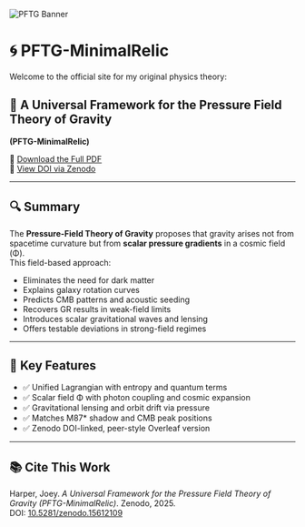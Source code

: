 ![PFTG Banner](64BE6C65-3FD9-41BE-A69B-AB3CA390C14D.png)
# 🌀 PFTG-MinimalRelic

Welcome to the official site for my original physics theory:

## 🧭 A Universal Framework for the Pressure Field Theory of Gravity  
**(PFTG-MinimalRelic)**

📄 [Download the Full PDF](https://zenodo.org/record/15612109/files/PFTG_MinimalRelic_Final.pdf)  
📌 [View DOI via Zenodo](https://doi.org/10.5281/zenodo.15612109)

---

## 🔍 Summary

The **Pressure-Field Theory of Gravity** proposes that gravity arises not from spacetime curvature but from **scalar pressure gradients** in a cosmic field (Φ).  
This field-based approach:

- Eliminates the need for dark matter  
- Explains galaxy rotation curves  
- Predicts CMB patterns and acoustic seeding  
- Recovers GR results in weak-field limits  
- Introduces scalar gravitational waves and lensing  
- Offers testable deviations in strong-field regimes

---

## 🧪 Key Features

- ✅ Unified Lagrangian with entropy and quantum terms  
- ✅ Scalar field Φ with photon coupling and cosmic expansion  
- ✅ Gravitational lensing and orbit drift via pressure  
- ✅ Matches M87* shadow and CMB peak positions  
- ✅ Zenodo DOI-linked, peer-style Overleaf version

---

## 📚 Cite This Work

Harper, Joey. *A Universal Framework for the Pressure Field Theory of Gravity (PFTG-MinimalRelic)*. Zenodo, 2025.  
DOI: [10.5281/zenodo.15612109](https://doi.org/10.5281/zenodo.15612109)
